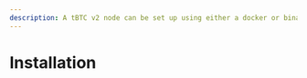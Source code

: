 ```yaml
---
description: A tBTC v2 node can be set up using either a docker or binary installation.
---
```


# Installation

